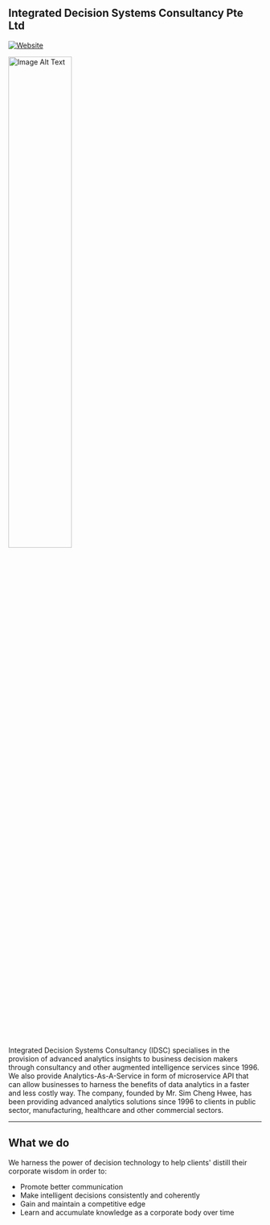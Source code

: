 ## Integrated Decision Systems Consultancy Pte Ltd
[![Website](https://img.shields.io/badge/Visit-Website-blue)](https://www.idsc.com.sg)

<img src="https://www.idsc.com.sg/static/media/IDSC_logo.d02ed6e742072c6bcddd.png" alt="Image Alt Text" width="50%">

Integrated Decision Systems Consultancy (IDSC) specialises in the provision of advanced analytics insights to business decision makers through consultancy and other augmented intelligence services since 1996.
We also provide Analytics-As-A-Service in form of microservice API that can allow businesses to harness the benefits of data analytics in a faster and less costly way.
The company, founded by Mr. Sim Cheng Hwee, has been providing advanced analytics solutions since 1996 to clients in public sector, manufacturing, healthcare and other commercial sectors.

---

## What we do
We harness the power of decision technology to help clients' distill their corporate wisdom in order to:
- Promote better communication
- Make intelligent decisions consistently and coherently
- Gain and maintain a competitive edge
- Learn and accumulate knowledge as a corporate body over time
